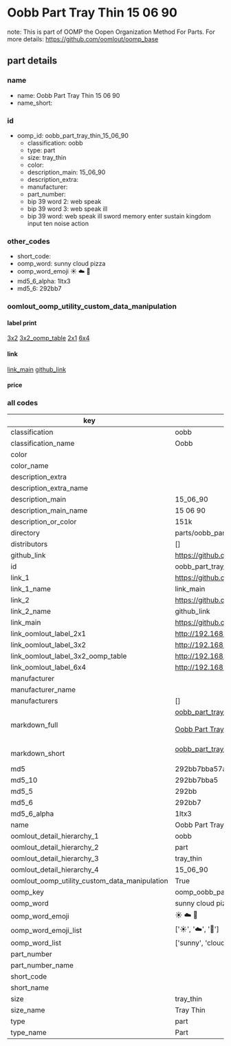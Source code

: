 # Oobb Part Tray Thin 15 06 90  

note: This is part of OOMP the Oopen Organization Method For Parts. For more details: https://github.com/oomlout/oomp_base

##  part details





### name
* name: Oobb Part Tray Thin 15 06 90
* name_short: 
### id
* oomp_id: oobb_part_tray_thin_15_06_90
  * classification: oobb
  * type: part
  * size: tray_thin
  * color: 
  * description_main: 15_06_90
  * description_extra: 
  * manufacturer: 
  * part_number: 
  * bip 39 word 2: web speak
  * bip 39 word 3: web speak ill
  * bip 39 word: web speak ill sword memory enter sustain kingdom input ten noise action

### other_codes
* short_code: 
* oomp_word: sunny cloud pizza
* oomp_word_emoji :sunny: :cloud: :pizza:
* md5_6_alpha: 1ltx3
* md5_6: 292bb7






### oomlout_oomp_utility_custom_data_manipulation
#### label print
[3x2](http://192.168.1.245:1112/?label=oomp%201ltx3)
[3x2_oomp_table](http://192.168.1.107:1112/?label=oomp%201ltx3)
[2x1](http://192.168.1.242:1112/?label=oomp%201ltx3)
[6x4](http://192.168.1.55:1112/?label=oomp%201ltx3)    

#### link

[link_main](https://github.com/oomlout/oomlout_oomp_current_version_messy/tree/main/parts/oobb_part_tray_thin_15_06_90) [github_link](https://github.com/oomlout/oomlout_oomp_part_src/tree/main/parts/oobb_part_tray_thin_15_06_90)                             

#### price







### all codes 
| key | value |  
| --- | --- |  
| classification | oobb |  
| classification_name | Oobb |  
| color |  |  
| color_name |  |  
| description_extra |  |  
| description_extra_name |  |  
| description_main | 15_06_90 |  
| description_main_name | 15 06 90 |  
| description_or_color | 151k |  
| directory | parts/oobb_part_tray_thin_15_06_90 |  
| distributors | [] |  
| github_link | https://github.com/oomlout/oomlout_oomp_part_src/tree/main/parts/oobb_part_tray_thin_15_06_90 |  
| id | oobb_part_tray_thin_15_06_90 |  
| link_1 | https://github.com/oomlout/oomlout_oomp_current_version_messy/tree/main/parts/oobb_part_tray_thin_15_06_90 |  
| link_1_name | link_main |  
| link_2 | https://github.com/oomlout/oomlout_oomp_part_src/tree/main/parts/oobb_part_tray_thin_15_06_90 |  
| link_2_name | github_link |  
| link_main | https://github.com/oomlout/oomlout_oomp_current_version_messy/tree/main/parts/oobb_part_tray_thin_15_06_90 |  
| link_oomlout_label_2x1 | http://192.168.1.242:1112/?label=oomp%201ltx3 |  
| link_oomlout_label_3x2 | http://192.168.1.245:1112/?label=oomp%201ltx3 |  
| link_oomlout_label_3x2_oomp_table | http://192.168.1.107:1112/?label=oomp%201ltx3 |  
| link_oomlout_label_6x4 | http://192.168.1.55:1112/?label=oomp%201ltx3 |  
| manufacturer |  |  
| manufacturer_name |  |  
| manufacturers | [] |  
| markdown_full | [oobb_part_tray_thin_15_06_90](https://github.com/oomlout/oomlout_oomp_current_version_messy/tree/main/parts/oobb_part_tray_thin_15_06_90)<br>[](https://github.com/oomlout/oomlout_oomp_current_version_messy/tree/main/parts/oobb_part_tray_thin_15_06_90)<br>[Oobb Part Tray Thin 15 06 90](https://github.com/oomlout/oomlout_oomp_current_version_messy/tree/main/parts/oobb_part_tray_thin_15_06_90)<br><br> |  
| markdown_short | [oobb_part_tray_thin_15_06_90](https://github.com/oomlout/oomlout_oomp_current_version_messy/tree/main/parts/oobb_part_tray_thin_15_06_90)<br><br> |  
| md5 | 292bb7bba57abb5d2dc57dc4e1f437c6 |  
| md5_10 | 292bb7bba5 |  
| md5_5 | 292bb |  
| md5_6 | 292bb7 |  
| md5_6_alpha | 1ltx3 |  
| name | Oobb Part Tray Thin 15 06 90 |  
| oomlout_detail_hierarchy_1 | oobb |  
| oomlout_detail_hierarchy_2 | part |  
| oomlout_detail_hierarchy_3 | tray_thin |  
| oomlout_detail_hierarchy_4 | 15_06_90 |  
| oomlout_oomp_utility_custom_data_manipulation | True |  
| oomp_key | oomp_oobb_part_tray_thin_15_06_90 |  
| oomp_word | sunny cloud pizza |  
| oomp_word_emoji | :sunny: :cloud: :pizza: |  
| oomp_word_emoji_list | [':sunny:', ':cloud:', ':pizza:'] |  
| oomp_word_list | ['sunny', 'cloud', 'pizza'] |  
| part_number |  |  
| part_number_name |  |  
| short_code |  |  
| short_name |  |  
| size | tray_thin |  
| size_name | Tray Thin |  
| type | part |  
| type_name | Part |  
